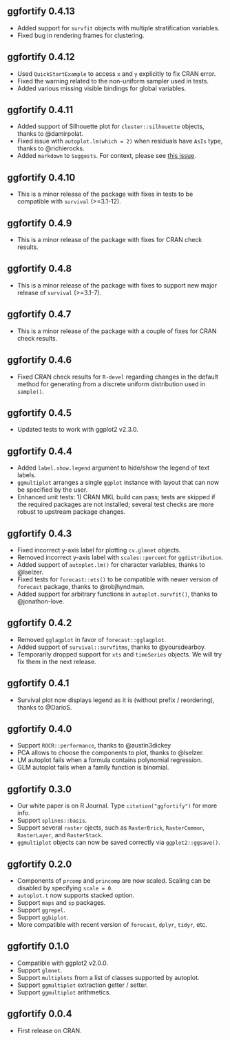 ## ggfortify 0.4.13

* Added support for `survfit` objects with multiple stratification variables.
* Fixed bug in rendering frames for clustering.

## ggfortify 0.4.12

* Used `QuickStartExample` to access `x` and `y` explicitly to fix CRAN error.
* Fixed the warning related to the non-uniform sampler used in tests.
* Added various missing visible bindings for global variables.

## ggfortify 0.4.11

* Added support of Silhouette plot for `cluster::silhouette` objects, thanks to @damirpolat.
* Fixed issue with `autoplot.lm(which = 2)` when residuals have `AsIs` type, thanks to @richierocks.
* Added `markdown` to `Suggests`. For context, please see [this issue](https://github.com/yihui/knitr/issues/1864).

## ggfortify 0.4.10

* This is a minor release of the package with fixes in tests to be compatible with `survival` (>=3.1-12).

## ggfortify 0.4.9

* This is a minor release of the package with fixes for CRAN check results.

## ggfortify 0.4.8

* This is a minor release of the package with fixes to support new major release of `survival` (>=3.1-7).

## ggfortify 0.4.7

* This is a minor release of the package with a couple of fixes for CRAN check results.

## ggfortify 0.4.6

* Fixed CRAN check results for `R-devel` regarding changes in the default method for generating from a discrete uniform distribution used in `sample()`.

## ggfortify 0.4.5

* Updated tests to work with ggplot2 v2.3.0.

## ggfortify 0.4.4

* Added `label.show.legend` argument to hide/show the legend of text labels.
* `ggmultiplot` arranges a single `ggplot` instance with layout that can now be specified by the user.
* Enhanced unit tests: 1) CRAN MKL build can pass; tests are skipped if the required packages are not installed; several test checks are more robust to upstream package changes.

## ggfortify 0.4.3

* Fixed incorrect y-axis label for plotting `cv.glmnet` objects.
* Removed incorrect y-axis label with `scales::percent` for `ggdistribution`.
* Added support of `autoplot.lm()` for character variables, thanks to @lselzer.
* Fixed tests for `forecast::ets()` to be compatible with newer version of `forecast` package, thanks to @robjhyndman.
* Added support for arbitrary functions in `autoplot.survfit()`, thanks to @jonathon-love.

## ggfortify 0.4.2

* Removed `gglagplot` in favor of `forecast::gglagplot`.
* Added support of `survival::survfitms`, thanks to @yoursdearboy.
* Temporarily dropped support for `xts` and `timeSeries` objects. We will try fix them in the next release.

## ggfortify 0.4.1

* Survival plot now displays legend as it is (without prefix / reordering), thanks to @DarioS.

## ggfortify 0.4.0

* Support `ROCR::performance`, thanks to @austin3dickey
* PCA allows to choose the components to plot, thanks to @lselzer.
* LM autoplot fails when a formula contains polynomial regression.
* GLM autoplot fails when a family function is binomial.

## ggfortify 0.3.0

* Our white paper is on R Journal. Type `citation("ggfortify")` for more info.
* Support `splines::basis`.
* Support several `raster` ojects, such as `RasterBrick`, `RasterCommon`, `RasterLayer`,
  and `RasterStack`.
* `ggmultiplot` objects can now be saved correctly via `ggplot2::ggsave()`.

## ggfortify 0.2.0

* Components of `prcomp` and `princomp` are now scaled. Scaling can be disabled by
  specifying `scale = 0`.
* `autoplot.t` now supports stacked option.
* Support `maps` and `sp` packages.
* Support `ggrepel`.
* Support `ggbiplot`.
* More compatible with recent version of `forecast`, `dplyr`, `tidyr`, etc.

## ggfortify 0.1.0

* Compatible with ggplot2 v2.0.0.
* Support `glmnet`.
* Support `multiplots` from a list of classes supported by autoplot.
* Support `ggmultiplot` extraction getter / setter.
* Support `ggmultiplot` arithmetics.

## ggfortify 0.0.4

* First release on CRAN.

